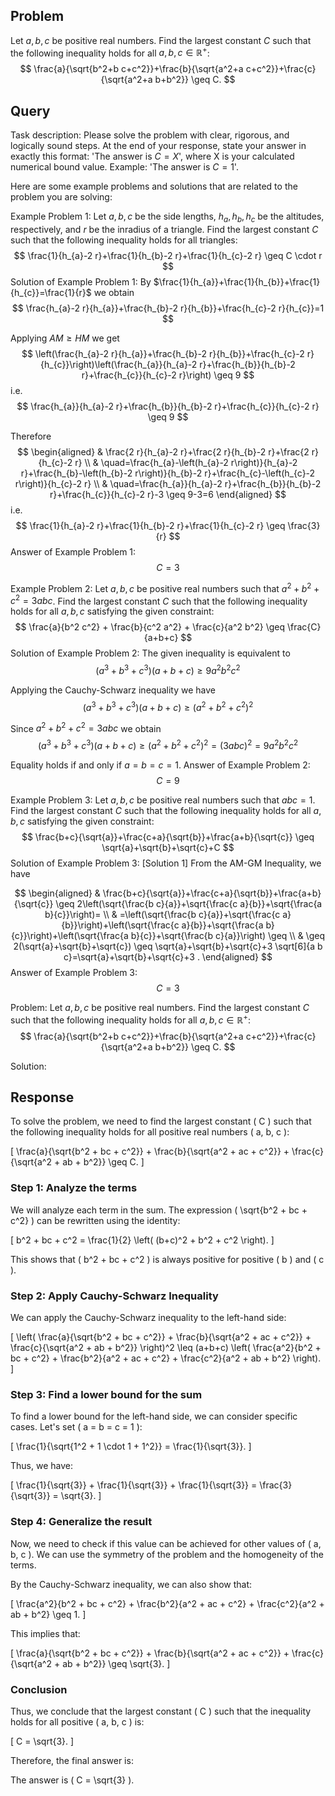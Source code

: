 ## Problem

Let $a, b, c$ be positive real numbers. Find the largest constant $C$ such that the following inequality holds for all $a, b, c \in \mathbb{R}^{+}$:
$$
\frac{a}{\sqrt{b^2+b c+c^2}}+\frac{b}{\sqrt{a^2+a c+c^2}}+\frac{c}{\sqrt{a^2+a b+b^2}} \geq C.
$$

## Query

Task description: Please solve the problem with clear, rigorous, and logically sound steps. At the end of your response, state your answer in exactly this format: 'The answer is $C=X$', where X is your calculated numerical bound value. Example: 'The answer is $C=1$'.

Here are some example problems and solutions that are related to the problem you are solving:

Example Problem 1: Let $a, b, c$ be the side lengths, $h_{a}, h_{b}, h_{c}$ be the altitudes, respectively, and $r$ be the inradius of a triangle. Find the largest constant $C$ such that the following inequality holds for all triangles:
$$
\frac{1}{h_{a}-2 r}+\frac{1}{h_{b}-2 r}+\frac{1}{h_{c}-2 r} \geq C \cdot r
$$
Solution of Example Problem 1: By $\frac{1}{h_{a}}+\frac{1}{h_{b}}+\frac{1}{h_{c}}=\frac{1}{r}$ we obtain
$$
\frac{h_{a}-2 r}{h_{a}}+\frac{h_{b}-2 r}{h_{b}}+\frac{h_{c}-2 r}{h_{c}}=1
$$

Applying $A M \geq H M$ we get
$$
\left(\frac{h_{a}-2 r}{h_{a}}+\frac{h_{b}-2 r}{h_{b}}+\frac{h_{c}-2 r}{h_{c}}\right)\left(\frac{h_{a}}{h_{a}-2 r}+\frac{h_{b}}{h_{b}-2 r}+\frac{h_{c}}{h_{c}-2 r}\right) \geq 9
$$
i.e.
$$
\frac{h_{a}}{h_{a}-2 r}+\frac{h_{b}}{h_{b}-2 r}+\frac{h_{c}}{h_{c}-2 r} \geq 9
$$

Therefore
$$
\begin{aligned}
& \frac{2 r}{h_{a}-2 r}+\frac{2 r}{h_{b}-2 r}+\frac{2 r}{h_{c}-2 r} \\
& \quad=\frac{h_{a}-\left(h_{a}-2 r\right)}{h_{a}-2 r}+\frac{h_{b}-\left(h_{b}-2 r\right)}{h_{b}-2 r}+\frac{h_{c}-\left(h_{c}-2 r\right)}{h_{c}-2 r} \\
& \quad=\frac{h_{a}}{h_{a}-2 r}+\frac{h_{b}}{h_{b}-2 r}+\frac{h_{c}}{h_{c}-2 r}-3 \geq 9-3=6
\end{aligned}
$$
i.e.
$$
\frac{1}{h_{a}-2 r}+\frac{1}{h_{b}-2 r}+\frac{1}{h_{c}-2 r} \geq \frac{3}{r}
$$
Answer of Example Problem 1: $$C = 3$$

Example Problem 2: Let $a, b, c$ be positive real numbers such that $a^2 + b^2 + c^2 = 3abc$. Find the largest constant $C$ such that the following inequality holds for all $a, b, c$ satisfying the given constraint:
$$
\frac{a}{b^2 c^2} + \frac{b}{c^2 a^2} + \frac{c}{a^2 b^2} \geq \frac{C}{a+b+c}
$$
Solution of Example Problem 2: The given inequality is equivalent to
$$
\left(a^{3}+b^{3}+c^{3}\right)(a+b+c) \geq 9 a^{2} b^{2} c^{2}
$$

Applying the Cauchy-Schwarz inequality we have
$$
\left(a^{3}+b^{3}+c^{3}\right)(a+b+c) \geq\left(a^{2}+b^{2}+c^{2}\right)^{2}
$$

Since $a^{2}+b^{2}+c^{2}=3 a b c$ we obtain
$$
\left(a^{3}+b^{3}+c^{3}\right)(a+b+c) \geq\left(a^{2}+b^{2}+c^{2}\right)^{2}=(3 a b c)^{2}=9 a^{2} b^{2} c^{2}
$$

Equality holds if and only if $a=b=c=1$.
Answer of Example Problem 2: $$C = 9$$

Example Problem 3: Let $a, b, c$ be positive real numbers such that $a b c = 1$. Find the largest constant $C$ such that the following inequality holds for all $a, b, c$ satisfying the given constraint:
$$
\frac{b+c}{\sqrt{a}}+\frac{c+a}{\sqrt{b}}+\frac{a+b}{\sqrt{c}} \geq \sqrt{a}+\sqrt{b}+\sqrt{c}+C
$$
Solution of Example Problem 3: [Solution 1]
From the AM-GM Inequality, we have

$$
\begin{aligned}
& \frac{b+c}{\sqrt{a}}+\frac{c+a}{\sqrt{b}}+\frac{a+b}{\sqrt{c}} \geq 2\left(\sqrt{\frac{b c}{a}}+\sqrt{\frac{c a}{b}}+\sqrt{\frac{a b}{c}}\right)= \\
& =\left(\sqrt{\frac{b c}{a}}+\sqrt{\frac{c a}{b}}\right)+\left(\sqrt{\frac{c a}{b}}+\sqrt{\frac{a b}{c}}\right)+\left(\sqrt{\frac{a b}{c}}+\sqrt{\frac{b c}{a}}\right) \geq \\
& \geq 2(\sqrt{a}+\sqrt{b}+\sqrt{c}) \geq \sqrt{a}+\sqrt{b}+\sqrt{c}+3 \sqrt[6]{a b c}=\sqrt{a}+\sqrt{b}+\sqrt{c}+3 .
\end{aligned}
$$
Answer of Example Problem 3: $$C = 3$$


Problem: Let $a, b, c$ be positive real numbers. Find the largest constant $C$ such that the following inequality holds for all $a, b, c \in \mathbb{R}^{+}$:
$$
\frac{a}{\sqrt{b^2+b c+c^2}}+\frac{b}{\sqrt{a^2+a c+c^2}}+\frac{c}{\sqrt{a^2+a b+b^2}} \geq C.
$$

Solution:

## Response

To solve the problem, we need to find the largest constant \( C \) such that the following inequality holds for all positive real numbers \( a, b, c \):

\[
\frac{a}{\sqrt{b^2 + bc + c^2}} + \frac{b}{\sqrt{a^2 + ac + c^2}} + \frac{c}{\sqrt{a^2 + ab + b^2}} \geq C.
\]

### Step 1: Analyze the terms

We will analyze each term in the sum. The expression \( \sqrt{b^2 + bc + c^2} \) can be rewritten using the identity:

\[
b^2 + bc + c^2 = \frac{1}{2} \left( (b+c)^2 + b^2 + c^2 \right).
\]

This shows that \( b^2 + bc + c^2 \) is always positive for positive \( b \) and \( c \).

### Step 2: Apply Cauchy-Schwarz Inequality

We can apply the Cauchy-Schwarz inequality to the left-hand side:

\[
\left( \frac{a}{\sqrt{b^2 + bc + c^2}} + \frac{b}{\sqrt{a^2 + ac + c^2}} + \frac{c}{\sqrt{a^2 + ab + b^2}} \right)^2 \leq (a+b+c) \left( \frac{a^2}{b^2 + bc + c^2} + \frac{b^2}{a^2 + ac + c^2} + \frac{c^2}{a^2 + ab + b^2} \right).
\]

### Step 3: Find a lower bound for the sum

To find a lower bound for the left-hand side, we can consider specific cases. Let's set \( a = b = c = 1 \):

\[
\frac{1}{\sqrt{1^2 + 1 \cdot 1 + 1^2}} = \frac{1}{\sqrt{3}}.
\]

Thus, we have:

\[
\frac{1}{\sqrt{3}} + \frac{1}{\sqrt{3}} + \frac{1}{\sqrt{3}} = \frac{3}{\sqrt{3}} = \sqrt{3}.
\]

### Step 4: Generalize the result

Now, we need to check if this value can be achieved for other values of \( a, b, c \). We can use the symmetry of the problem and the homogeneity of the terms. 

By the Cauchy-Schwarz inequality, we can also show that:

\[
\frac{a^2}{b^2 + bc + c^2} + \frac{b^2}{a^2 + ac + c^2} + \frac{c^2}{a^2 + ab + b^2} \geq 1.
\]

This implies that:

\[
\frac{a}{\sqrt{b^2 + bc + c^2}} + \frac{b}{\sqrt{a^2 + ac + c^2}} + \frac{c}{\sqrt{a^2 + ab + b^2}} \geq \sqrt{3}.
\]

### Conclusion

Thus, we conclude that the largest constant \( C \) such that the inequality holds for all positive \( a, b, c \) is:

\[
C = \sqrt{3}.
\]

Therefore, the final answer is:

The answer is \( C = \sqrt{3} \).